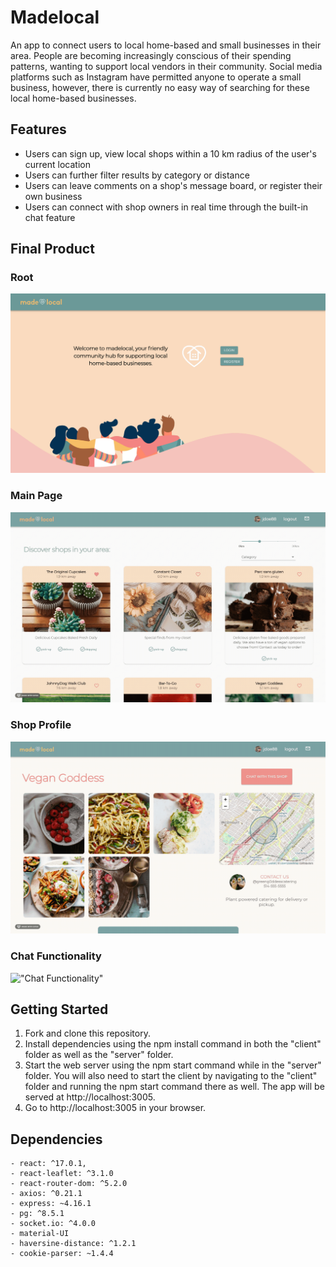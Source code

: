 # Madelocal

An app to connect users to local home-based and small businesses in their area.
People are becoming increasingly conscious of their spending patterns, wanting to support local vendors in their community. Social media platforms such as Instagram have permitted anyone to operate a small business, however, there is currently no easy way of searching for these local home-based businesses.

## Features

- Users can sign up, view local shops within a 10 km radius of the user's current location
- Users can further filter results by category or distance
- Users can leave comments on a shop's message board, or register their own business
- Users can connect with shop owners in real time through the built-in chat feature

## Final Product

### Root

!["Home"](https://github.com/sabiat/made-local/blob/main/docs/Root.png?raw=true)

### Main Page

!["Main Page"](https://github.com/sabiat/made-local/blob/main/client/public/gifs/homepage.gif?raw=true)

### Shop Profile

!["Shop Profile"](https://github.com/sabiat/made-local/blob/main/client/public/gifs/profile.gif?raw=true)

### Chat Functionality

!["Chat Functionality"](https://github.com/sabiat/made-local/blob/main/client/public/gifs/chat.gif?raw=true)

## Getting Started

1. Fork and clone this repository.
2. Install dependencies using the npm install command in both the "client" folder as well as the "server" folder.
3. Start the web server using the npm start command while in the "server" folder. You will also need to start the client by navigating to the "client" folder and running the npm start command there as well. The app will be served at http://localhost:3005.
4. Go to http://localhost:3005 in your browser.

## Dependencies

    - react: ^17.0.1,
    - react-leaflet: ^3.1.0
    - react-router-dom: ^5.2.0
    - axios: ^0.21.1
    - express: ~4.16.1
    - pg: ^8.5.1
    - socket.io: ^4.0.0
    - material-UI
    - haversine-distance: ^1.2.1
    - cookie-parser: ~1.4.4
